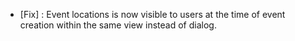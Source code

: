 - [Fix] : Event locations is now visible to users at the time of event creation within the same view instead of dialog.